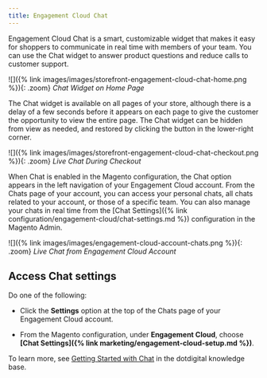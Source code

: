 ```yaml
---
title: Engagement Cloud Chat
---
```


Engagement Cloud Chat is a smart, customizable widget that makes it easy for shoppers to communicate in real time with members of your team. You can use the Chat widget to answer product questions and reduce calls to customer support.

![]({% link images/images/storefront-engagement-cloud-chat-home.png %}){: .zoom}
_Chat Widget on Home Page_

The Chat widget is available on all pages of your store, although there is a delay of a few seconds before it appears on each page to give the customer the opportunity to view the entire page. The Chat widget can be hidden from view as needed, and restored by clicking the button in the lower-right corner.

![]({% link images/images/storefront-engagement-cloud-chat-checkout.png %}){: .zoom}
_Live Chat During Checkout_

When Chat is enabled in the Magento configuration, the Chat option appears in the left navigation of your Engagement Cloud account. From the Chats page of your account, you can access your personal chats, all chats related to your account, or those of a specific team. You can also manage your chats in real time from the [Chat Settings]({% link configuration/engagement-cloud/chat-settings.md %}) configuration in the Magento Admin.

![]({% link images/images/engagement-cloud-account-chats.png %}){: .zoom}
_Live Chat from Engagement Cloud Account_

## Access Chat settings

Do one of the following:

- Click the **Settings** option at the top of the Chats page of your Engagement Cloud account.

- From the Magento configuration, under **Engagement Cloud**, choose **[Chat Settings]({% link marketing/engagement-cloud-setup.md %})**.

To learn more, see [Getting Started with Chat][1] in the dotdigital knowledge base.

[1]: https://support.dotdigital.com/hc/en-gb/articles/360009756460-Getting-started-with-Chat
